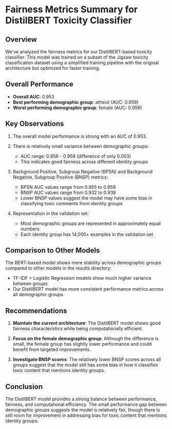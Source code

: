 # Fairness Metrics Summary for DistilBERT Toxicity Classifier

## Overview

We've analyzed the fairness metrics for our DistilBERT-based toxicity classifier. This model was trained on a subset of the Jigsaw toxicity classification dataset using a simplified training pipeline with the original architecture but optimized for faster training.

## Overall Performance

- **Overall AUC**: 0.953
- **Best performing demographic group**: atheist (AUC: 0.959)
- **Worst performing demographic group**: female (AUC: 0.956)

## Key Observations

1. The overall model performance is strong with an AUC of 0.953.

2. There is relatively small variance between demographic groups:
   - AUC range: 0.956 - 0.959 (difference of only 0.003)
   - This indicates good fairness across different identity groups

3. Background Positive, Subgroup Negative (BPSN) and Background Negative, Subgroup Positive (BNSP) metrics:
   - BPSN AUC values range from 0.955 to 0.959
   - BNSP AUC values range from 0.932 to 0.938
   - Lower BNSP values suggest the model may have some bias in classifying toxic comments from identity groups

4. Representation in the validation set:
   - Most demographic groups are represented in approximately equal numbers
   - Each identity group has 14,000+ examples in the validation set

## Comparison to Other Models

The BERT-based model shows more stability across demographic groups compared to other models in the results directory:

- TF-IDF + Logistic Regression models show much higher variance between groups
- Our DistilBERT model has more consistent performance metrics across all demographic groups

## Recommendations

1. **Maintain the current architecture**: The DistilBERT model shows good fairness characteristics while being computationally efficient.

2. **Focus on the female demographic group**: Although the difference is small, the female group has slightly lower performance and could benefit from targeted improvements.

3. **Investigate BNSP scores**: The relatively lower BNSP scores across all groups suggest that the model still has some bias in how it classifies toxic content that mentions identity groups.

## Conclusion

The DistilBERT model provides a strong balance between performance, fairness, and computational efficiency. The small performance gap between demographic groups suggests the model is relatively fair, though there is still room for improvement in addressing bias for toxic content that mentions identity groups. 